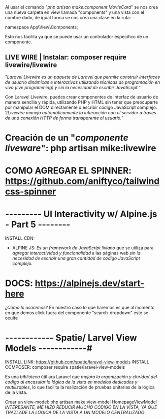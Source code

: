 Al usar el comando "*php artisan make:component MovieCard*" se nos crea una nueva carpeta en view llamada "components" y una vista con el nombre dado, de igual forma se nos crea una clase en la ruta:

namespace App\View\Components;

Esto nos facilita ya que se puede usar un controlador especifico de un componente.


## LIVE WIRE | Instalar: composer require livewire/livewire ##
"*Laravel Livewire es un paquete de Laravel que permite construir interfaces de usuario dinámicas e interactivas utilizando técnicas de programación en vivo (live programming) y sin la necesidad de escribir JavaScript."*

Con Laravel Livewire, puedes crear componentes de interfaz de usuario de manera sencilla y rápida, utilizando PHP y HTML sin tener que preocuparte por manipular el DOM directamente o escribir código JavaScript complejo. 2*Livewire maneja automáticamente la interacción con el servidor a través de una conexión HTTP de forma transparente al usuario.*"

# Creación de un "*componente liveware*": php artisan mike:livewire <name>

# COMO AGREGAR EL SPINNER: https://github.com/aniftyco/tailwindcss-spinner


# --------- UI Interactivity w/ Alpine.js - Part 5 -------- #
 INSTALL CDN: <script src="//unpkg.com/alpinejs" defer></script>

 - ALPINE JS: *Es un framework de JavaScript liviano* que se utiliza para *agregar interactividad y funcionalidad* a las páginas web *sin la necesidad de escribir una gran cantidad de código JavaScript complejo*.
 
 # DOCS: https://alpinejs.dev/start-here
 *¿Como lo usaremos?*
 En nuestro caso lo que haremos es que al momento en que demos click fuera del componente "search-dropdown" este se oculte


 # ------------ Spatie/ Larvel View Models ------------#
 INSTALL LINK: https://github.com/spatie/laravel-view-models
 INSTALL COMPOSER: composer require spatie/laravel-view-models

 Es una *biblioteca* útil ara Laravel que *mejora la organización y claridad del codigo al encasular la lógica de la vista en modelos dedicados y reutilizables*, lo que facilita la realización de pruebas unitarias de la lógica de la vista.

 Crear un view-model: php artisan make:view-model HomepageViewModel
 *INTERESANTE, ME HIZO REDUCIR MUCHO CODIGO EN LA VISTA, YA QUE TRAZLADE LA LOGICA DE LA VISTA A UN MODELO CENTRALIZADO*